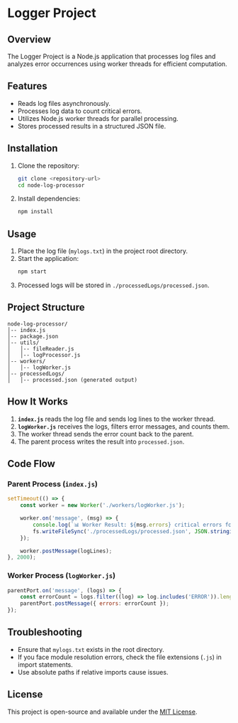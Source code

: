 # Logger Project

## Overview
The Logger Project is a Node.js application that processes log files and analyzes error occurrences using worker threads for efficient computation.

## Features
- Reads log files asynchronously.
- Processes log data to count critical errors.
- Utilizes Node.js worker threads for parallel processing.
- Stores processed results in a structured JSON file.

## Installation
1. Clone the repository:
   ```sh
   git clone <repository-url>
   cd node-log-processor
   ```
2. Install dependencies:
   ```sh
   npm install
   ```

## Usage
1. Place the log file (`mylogs.txt`) in the project root directory.
2. Start the application:
   ```sh
   npm start
   ```
3. Processed logs will be stored in `./processedLogs/processed.json`.

## Project Structure
```
node-log-processor/
│-- index.js
│-- package.json
│-- utils/
│   │-- fileReader.js
│   │-- logProcessor.js
│-- workers/
│   │-- logWorker.js
│-- processedLogs/
│   │-- processed.json (generated output)
```

## How It Works
1. **`index.js`** reads the log file and sends log lines to the worker thread.
2. **`logWorker.js`** receives the logs, filters error messages, and counts them.
3. The worker thread sends the error count back to the parent.
4. The parent process writes the result into `processed.json`.

## Code Flow
### **Parent Process (`index.js`)**
```js
setTimeout(() => {
    const worker = new Worker('./workers/logWorker.js');

    worker.on('message', (msg) => {
        console.log(`📊 Worker Result: ${msg.errors} critical errors found`);
        fs.writeFileSync('./processedLogs/processed.json', JSON.stringify(msg, null, 2));
    });

    worker.postMessage(logLines);
}, 2000);
```

### **Worker Process (`logWorker.js`)**
```js
parentPort.on('message', (logs) => {
    const errorCount = logs.filter((log) => log.includes('ERROR')).length;
    parentPort.postMessage({ errors: errorCount });
});
```

## Troubleshooting
- Ensure that `mylogs.txt` exists in the root directory.
- If you face module resolution errors, check the file extensions (`.js`) in import statements.
- Use absolute paths if relative imports cause issues.

## License
This project is open-source and available under the [MIT License](LICENSE).

